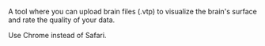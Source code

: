 A tool where you can upload brain files (.vtp) to visualize the brain's surface and rate the quality of your data.

Use Chrome instead of Safari.